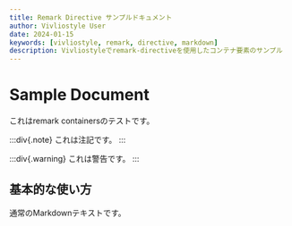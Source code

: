 ```yaml
---
title: Remark Directive サンプルドキュメント
author: Vivliostyle User
date: 2024-01-15
keywords: [vivliostyle, remark, directive, markdown]
description: Vivliostyleでremark-directiveを使用したコンテナ要素のサンプル
---
```


# Sample Document

これはremark containersのテストです。

:::div{.note}
これは注記です。
:::

:::div{.warning}
これは警告です。
:::

## 基本的な使い方

通常のMarkdownテキストです。